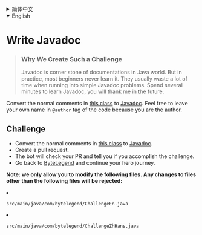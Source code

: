 <details>
  <summary>简体中文</summary>

  # 编写Javadoc

  > ### 为什么要设计这个挑战
  >
  > Javadoc是Java世界中文档的基石，但是在实践中我发现，很多初学者并没有系统地学习过，
  > 从而在面对很简单的问题时束手无策，浪费宝贵的时间。
  > 希望你能花费几分钟系统地学习一下Javadoc，节省未来抓耳挠腮的几个小时时间。

  将[这个类](https://github.com/ByteLegendQuest/java-write-javadoc/blob/main/src/main/java/com/bytelegend/ChallengeZhHans.java)里的普通注释改写成[Javadoc](https://docs.oracle.com/javase/8/docs/technotes/tools/windows/javadoc.html)。
  您可以在其中的<ruby>`作者标签`<rt>`@author`</rt></ruby>中留下您自己的名字，因为您当之无愧。

  ## 挑战
  - 将[这个类](https://github.com/ByteLegendQuest/java-write-javadoc/blob/main/src/main/java/com/bytelegend/ChallengeZhHans.java)里的普通注释改写成[Javadoc](https://docs.oracle.com/javase/8/docs/technotes/tools/windows/javadoc.html)。
  - 你可以使用任意一种方法完成挑战（最好先在自己的本地电脑上测试通过）：
    - 使用下面的网页编辑器。
    - 创建一个GitHub Pull Request。
  - 机器人将会检查你的答案，告诉你你是否通过了挑战。
  - 回到[字节传说](https://bytelegend.com)，然后继续你的英雄旅程。

  **注意：我们只允许您修改以下文件，任何对其他文件的修改都会被拒绝：**

- `src/main/java/com/bytelegend/ChallengeEn.java`
- `src/main/java/com/bytelegend/ChallengeZhHans.java`

    </details>

  <details open='true'>
    <summary>English</summary>

  # Write Javadoc

  > ### Why We Create Such a Challenge
  > Javadoc is corner stone of documentations in Java world. But in practice, most beginners never learn it.
  > They usually waste a lot of time when running into simple Javadoc problems.
  > Spend several minutes to learn Javadoc, you will thank me in the future.

  Convert the normal comments in [this class](https://github.com/ByteLegendQuest/java-write-javadoc/blob/main/src/main/java/com/bytelegend/ChallengeZhHans.java) to [Javadoc](https://docs.oracle.com/javase/8/docs/technotes/tools/windows/javadoc.html).
  Feel free to leave your own name in `@author` tag of the code because you are the author.

  ## Challenge
  - Convert the normal comments in [this class](https://github.com/ByteLegendQuest/java-write-javadoc/blob/main/src/main/java/com/bytelegend/ChallengeZhHans.java) to [Javadoc](https://docs.oracle.com/javase/8/docs/technotes/tools/windows/javadoc.html).
  - Create a pull request.
  - The bot will check your PR and tell you if you accomplish the challenge.
  - Go back to [ByteLegend](https://bytelegend.com) and continue your hero journey.

  **Note: we only allow you to modify the following files.
Any changes to files other than the following files will be rejected:**

- `src/main/java/com/bytelegend/ChallengeEn.java`
- `src/main/java/com/bytelegend/ChallengeZhHans.java`

  </details>
